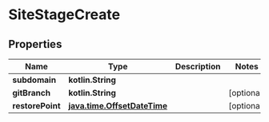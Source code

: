 
# SiteStageCreate

## Properties
Name | Type | Description | Notes
------------ | ------------- | ------------- | -------------
**subdomain** | **kotlin.String** |  | 
**gitBranch** | **kotlin.String** |  |  [optional]
**restorePoint** | [**java.time.OffsetDateTime**](java.time.OffsetDateTime.md) |  |  [optional]




